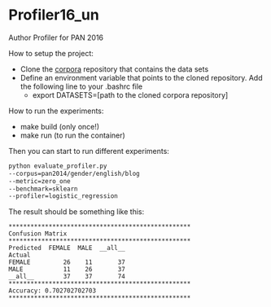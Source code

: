 # Profiler16_un

Author Profiler for PAN 2016
  
How to setup the project:
* Clone the [corpora](https://github.com/pasmod/corpora) repository that contains the data sets
* Define an environment variable that points to the cloned repository. Add the following line to your .bashrc file
  * export DATASETS=[path to the cloned corpora repository]

How to run the experiments:
* make build (only once!)
* make run (to run the container)

Then you can start to run different experiments:

``` bash
python evaluate_profiler.py 
--corpus=pan2014/gender/english/blog
--metric=zero_one
--benchmark=sklearn
--profiler=logistic_regression
```
The result should be something like this:
```
**************************************************
Confusion Matrix
**************************************************
Predicted  FEMALE  MALE  __all__
Actual                          
FEMALE         26    11       37
MALE           11    26       37
__all__        37    37       74
**************************************************
Accuracy: 0.702702702703
**************************************************
```
